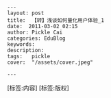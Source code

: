 
    ---
    layout: post  
    title:  【转】浅谈如何量化用户体验_1  
    date:  2011-03-02 02:15  
    author: Pickle Cai  
    categories: EduBlog  
    keywords: 
    description:   
    tags:	pickle   
    cover:  "/assets/cover.jpeg"  

    ---  
    
[标签:内容]
 [标签:版权]

